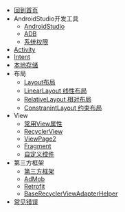 * [回到首页](/)
* AndroidStudio开发工具
    * [AndroidStudio](android/androidstudio) 
    * [ADB](android/adb.md) 
    * [系统权限](/android/authorith.md)
* [Activity](android/activity)
* [Intent](android/intent)
* [本地存储](android/store.md)
* 布局
    * [Layout布局](android/layout/layout)
    * [LinearLayout 线性布局](android/layout/linearlayout)
    * [RelativeLayout 相对布局](android/layout/relativelayout)
    * [ConstranintLayout 约束布局](android/layout/constranintlayout)
* View
    * [常用View属性](android/view)
    * [RecyclerView](/android/ui/recyclerview)
    * [ViewPage2](/android/ui/viewpage2)
    * [Fragment](/android/ui/fragment)
    * [自定义控件](/android/ui/customview.md)
* 第三方框架
    * [第三方框架](android/thirdparty/thirdparty)
    * [AdMob](android/thirdparty/admob1)
    * [Retrofit](android/thirdparty/retrofit)
    * [BaseRecyclerViewAdapterHelper](android/thirdparty/BaseRecyclerView.md)
* [常见错误](.android/../errorInfo.md)
